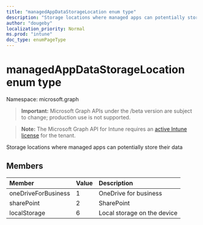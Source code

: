 ```yaml
---
title: "managedAppDataStorageLocation enum type"
description: "Storage locations where managed apps can potentially store their data"
author: "dougeby"
localization_priority: Normal
ms.prod: "intune"
doc_type: enumPageType
---
```


# managedAppDataStorageLocation enum type

Namespace: microsoft.graph

> **Important:** Microsoft Graph APIs under the /beta version are subject to change; production use is not supported.

> **Note:** The Microsoft Graph API for Intune requires an [active Intune license](https://go.microsoft.com/fwlink/?linkid=839381) for the tenant.

Storage locations where managed apps can potentially store their data

## Members
|Member|Value|Description|
|:---|:---|:---|
|oneDriveForBusiness|1|OneDrive for business|
|sharePoint|2|SharePoint|
|localStorage|6|Local storage on the device|





